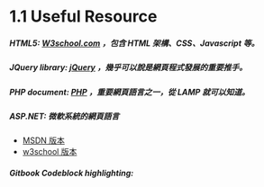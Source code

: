 # 1.1 Useful Resource

##### HTML5: [W3school.com](http://www.w3schools.com/) ，包含 HTML 架構、CSS、Javascript 等。
##### JQuery library: [jQuery](http://jquery.com/) ，幾乎可以說是網頁程式發展的重要推手。
##### PHP document: [PHP](http://php.net/manual/en/language.references.php) ，重要網頁語言之一，從 LAMP 就可以知道。
##### ASP.NET: 微軟系統的網頁語言
* [MSDN 版本](https://msdn.microsoft.com/zh-tw/library/ms178463.aspx)
* [w3school 版本](http://www.w3schools.com/aspnet/webpages_ref_classes.asp)
##### Gitbook Codeblock highlighting: 
